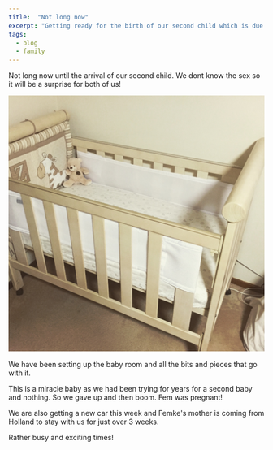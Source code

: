 ```yaml
---
title:  "Not long now"
excerpt: "Getting ready for the birth of our second child which is due very soon!"
tags:
  - blog
  - family
---
```

Not long now until the arrival of our second child.
We dont know the sex so it will be a surprise for both of us!

![Setting up the cot again.](/assets/images/2017/05/IMG_0006.jpg)

We have been setting up the baby room and all the bits and pieces that go with it.

This is a miracle baby as we had been trying for years for a second baby and nothing. So we gave up and then boom. Fem was pregnant!

We are also getting a new car this week and Femke's mother is coming from Holland to stay with us for just over 3 weeks.

Rather busy and exciting times!


